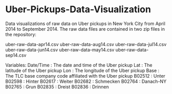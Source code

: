 # Uber-Pickups-Data-Visualization

Data visualizations of raw data on Uber pickups in New York City from April 2014 to September 2014. The raw data files are contained in two zip files in the repository:

uber-raw-data-apr14.csv
uber-raw-data-aug14.csv
uber-raw-data-jul14.csv
uber-raw-data-jun14.csv
uber-raw-data-may14.csv
uber-raw-data-sep14.csv

Variables:
Date/Time : The date and time of the Uber pickup
Lat : The latitude of the Uber pickup
Lon : The longitude of the Uber pickup
Base : The TLC base company code affiliated with the Uber pickup
  B02512 : Unter
  B02598 : Hinter
  B02617 : Weiter
  B02682 : Schmecken
  B02764 : Danach-NY
  B02765 : Grun
  B02835 : Dreist
  B02836 : Drinnen
